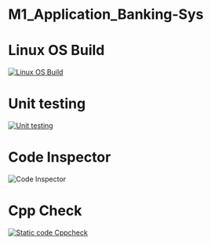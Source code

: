 # M1_Application_Banking-Sys

# Linux OS Build
[![Linux OS Build](https://github.com/Sandhya7rani/M1_Application_Banking-Sys/actions/workflows/build-linu.yml/badge.svg?branch=master)](https://github.com/Sandhya7rani/M1_Application_Banking-Sys/actions/workflows/build-linu.yml)
# Unit testing
[![Unit testing](https://github.com/Sandhya7rani/M1_Application_Banking-Sys/actions/workflows/Unittesting.yml/badge.svg?branch=master)](https://github.com/Sandhya7rani/M1_Application_Banking-Sys/actions/workflows/Unittesting.yml)
# Code Inspector
![Code Inspector](https://api.codiga.io/project/29847/status/svg)
# Cpp Check
[![Static code Cppcheck](https://github.com/Sandhya7rani/M1_Application_Banking-Sys/actions/workflows/cppcheck.yml/badge.svg?branch=master)](https://github.com/Sandhya7rani/M1_Application_Banking-Sys/actions/workflows/cppcheck.yml)
